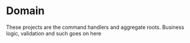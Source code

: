 Domain
======

These projects are the command handlers and aggregate roots.
Business logic, validation and such goes on here
